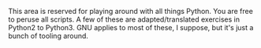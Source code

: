 This area is reserved for playing around with all things Python.  You are free to peruse all scripts.  A few of these are adapted/translated exercises in Python2 to Python3.  GNU applies to most of these, I suppose, but it's just a bunch of tooling around.